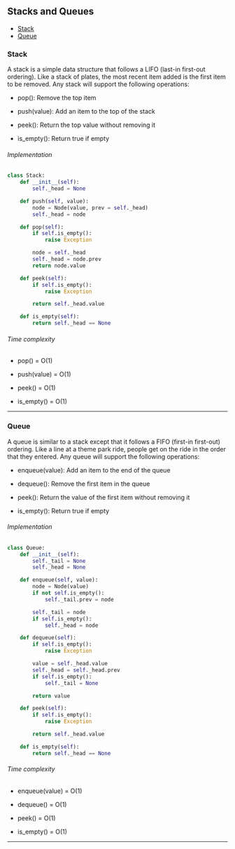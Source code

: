 ## Stacks and Queues

* [Stack](#stack)
* [Queue](#queue)

### <a name="stack"></a> Stack

A stack is a simple data structure that follows a LIFO (last-in first-out ordering). Like a stack of plates, the most recent item added is the first item to be removed. Any stack will support the following operations:

- pop(): Remove the top item

- push(value): Add an item to the top of the stack

- peek(): Return the top value without removing it

- is_empty(): Return true if empty

###### Implementation

```python
class Stack:
    def __init__(self):
        self._head = None

    def push(self, value):
        node = Node(value, prev = self._head)
        self._head = node

    def pop(self):
        if self.is_empty():
            raise Exception

        node = self._head
        self._head = node.prev
        return node.value

    def peek(self):
        if self.is_empty():
            raise Exception

        return self._head.value

    def is_empty(self):
        return self._head == None
```

###### Time complexity

 - pop() = O(1)

 - push(value) = O(1)

 - peek() =  O(1)

 - is_empty() = O(1)

---

### <a name="queue"></a> Queue

A queue is similar to a stack except that it follows a FIFO (first-in first-out) ordering. Like a line at a theme park ride, people get on the ride in the order that they entered. Any queue will support the following operations:

- enqueue(value): Add an item to the end of the queue

- dequeue(): Remove the first item in the queue

- peek(): Return the value of the first item without removing it

- is_empty(): Return true if empty

###### Implementation

```python
class Queue:
    def __init__(self):
        self._tail = None
        self._head = None

    def enqueue(self, value):
        node = Node(value)
        if not self.is_empty():
            self._tail.prev = node

        self._tail = node
        if self.is_empty():
            self._head = node

    def dequeue(self):
        if self.is_empty():
            raise Exception

        value = self._head.value
        self._head = self._head.prev
        if self.is_empty():
            self._tail = None

        return value

    def peek(self):
        if self.is_empty():
            raise Exception

        return self._head.value

    def is_empty(self):
        return self._head == None
```

###### Time complexity

 - enqueue(value) = O(1)

 - dequeue() = O(1)

 - peek() =  O(1)

 - is_empty() = O(1)

---
